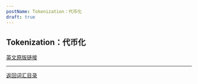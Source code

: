 ```yaml
---
postName: Tokenization：代币化
draft: true
---
```

## Tokenization：代币化



[英文原版链接](https://wiki.internetcomputer.org/wiki/Glossary)

---
[返回词汇目录](../glossary)